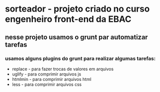 # sorteador - projeto criado no curso engenheiro front-end da EBAC

## nesse projeto usamos o grunt par automatizar tarefas

### usamos alguns plugins do grunt para realizar algumas tarefas:

- replace - para fazer trocas de valores em arquivos
- uglify - para comprimir arquivos js
- htmlmin - para comprimir arquivos html
- less - para comprimir arquivos css
